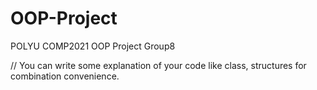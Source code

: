 # OOP-Project
POLYU COMP2021 OOP Project Group8

// You can write some explanation of your code like class, structures for combination convenience.
